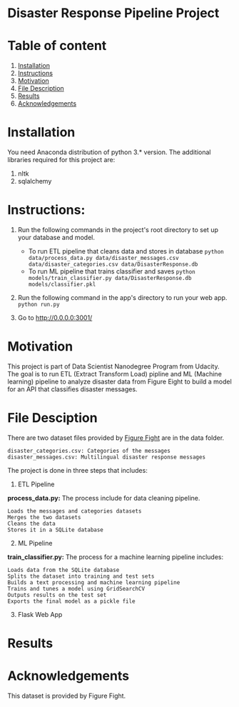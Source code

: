 # Disaster Response Pipeline Project

# Table of content
1. [Installation](#Installation)
2. [Instructions](#Instructions)
3. [Motivation](#Motivation)
4. [File Description](#FileDesciption)
5. [Results](#Results)
6. [Acknowledgements](#Acknowledgements)

<a name="Installation"></a>
# Installation
You need Anaconda distribution of python 3.* version. The additional libraries required for this project are:

1. nltk
2. sqlalchemy

<a name="Instructions"></a>
# Instructions:
1. Run the following commands in the project's root directory to set up your database and model.

    - To run ETL pipeline that cleans data and stores in database
        `python data/process_data.py data/disaster_messages.csv data/disaster_categories.csv data/DisasterResponse.db`
    - To run ML pipeline that trains classifier and saves
        `python models/train_classifier.py data/DisasterResponse.db models/classifier.pkl`

2. Run the following command in the app's directory to run your web app.
    `python run.py`

3. Go to http://0.0.0.0:3001/

<a name="Motivation"></a>
# Motivation
This project is part of Data Scientist Nanodegree Program from Udacity. The goal is to run ETL (Extract Transform Load) pipline and ML (Machine learning) pipeline to analyze disaster data from Figure Eight to build a model for an API that classifies disaster messages.

<a name="FileDesciption"></a>
# File Desciption

There are two dataset files provided by [Figure Fight](https://www.figure-eight.com/dataset/combined-disaster-response-data/) are in the data folder.

    disaster_categories.csv: Categories of the messages
    disaster_messages.csv: Multilingual disaster response messages

The project is done in three steps that includes:

1. ETL Pipeline

**process_data.py:** The process include for data cleaning pipeline.

    Loads the messages and categories datasets
    Merges the two datasets
    Cleans the data
    Stores it in a SQLite database

2. ML Pipeline

**train_classifier.py:** The process for a machine learning pipeline includes:

    Loads data from the SQLite database
    Splits the dataset into training and test sets
    Builds a text processing and machine learning pipeline
    Trains and tunes a model using GridSearchCV
    Outputs results on the test set
    Exports the final model as a pickle file

3. Flask Web App
    
<a name="Results"></a>
# Results

<a name="Acknowledgements"></a>
# Acknowledgements
This dataset is provided by Figure Fight. 
